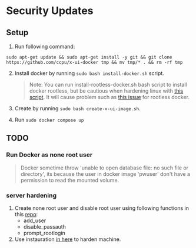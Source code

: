 # Security Updates

## Setup

1. Run following command:

```
sudo apt-get update && sudo apt-get install -y git && git clone https://github.com/ccpu/x-ui-docker tmp && mv tmp/* . && rm -rf tmp
```

2. Install docker by running `sudo bash install-docker.sh` script.

   > Note: You can run install-rootless-docker.sh bash script to install docker rootless, but be cautious when hardening linux with [this script](https://github.com/konstruktoid/hardening). It will cause problem such as [this issue](https://github.com/docker/docker-install/issues/324.) for rootless docker.

3. Create by running `sudo bash create-x-ui-image.sh`.
4. Run `sudo docker compose up`

## TODO

### Run Docker as none root user

> Docker sometime throw 'unable to open database file: no such file or directory', its because the user in docker image 'pwuser' don't have a permission to read the mounted volume.

### server hardening

1. Create none root user and disable root user using following functions in this [repo](https://github.com/ccpu/secure-linux):
   - add_user
   - disable_passauth
   - prompt_rootlogin
2. Use instauration [in here](https://marketing-assets.us-east-1.linodeobjects.com/Linode_eBook_HackerSploit_DockerSecurityEssentials.pdf) to harden machine.
